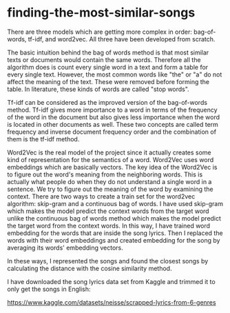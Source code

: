 # finding-the-most-similar-songs

There are three models which are getting more complex in order: bag-of-words, tf-idf, and word2vec. All three have been developed from scratch. 

The basic intuition behind the bag of words method is that most similar texts or documents would contain the same words. Therefore all the algorithm does is count every single word in a text and form a table for every single text. However, the most common words like "the" or "a" do not affect the meaning of the text. These were removed before forming the table. In literature, these kinds of words are called "stop words".

Tf-idf can be considered as the improved version of the bag-of-words method. Tf-idf gives more importance to a word in terms of the frequency of the word in the document but also gives less importance when the word is located in other documents as well. These two concepts are called term frequency and inverse document frequency order and the combination of them is the tf-idf method. 

Word2Vec is the real model of the project since it actually creates some kind of representation for the semantics of a word. Word2Vec uses word embeddings which are basically vectors. The key idea of the Word2Vec is to figure out the word's meaning from the neighboring words. This is actually what people do when they do not understand a single word in a sentence. We try to figure out the meaning of the word by examining the context. There are two ways to create a train set for the word2vec algorithm: skip-gram and a continuous bag of words. I have used skip-gram which makes the model predict the context words from the target word unlike the continuous bag of words method which makes the model predict the target word from the context words. In this way, I have trained word embedding for the words that are inside the song lyrics. Then I replaced the words with their word embeddings and created embedding for the song by averaging its words' embedding vectors.

In these ways, I represented the songs and found the closest songs by calculating the distance with the cosine similarity method.

I have downloaded the song lyrics data set from Kaggle and trimmed it to only get the songs in English:

https://www.kaggle.com/datasets/neisse/scrapped-lyrics-from-6-genres

